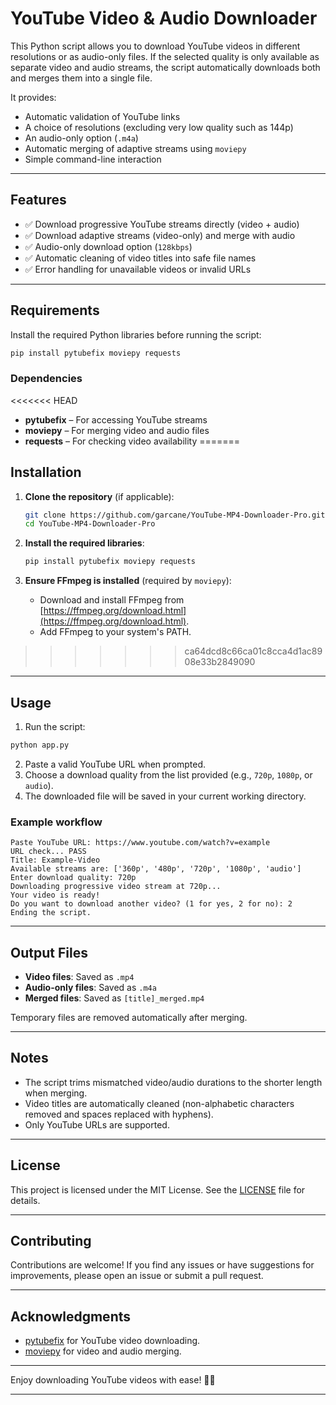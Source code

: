 # YouTube Video & Audio Downloader

This Python script allows you to download YouTube videos in different resolutions or as audio-only files. If the selected quality is only available as separate video and audio streams, the script automatically downloads both and merges them into a single file.

It provides:

* Automatic validation of YouTube links
* A choice of resolutions (excluding very low quality such as 144p)
* An audio-only option (`.m4a`)
* Automatic merging of adaptive streams using `moviepy`
* Simple command-line interaction

---

## Features

* ✅ Download progressive YouTube streams directly (video + audio)
* ✅ Download adaptive streams (video-only) and merge with audio
* ✅ Audio-only download option (`128kbps`)
* ✅ Automatic cleaning of video titles into safe file names
* ✅ Error handling for unavailable videos or invalid URLs

---

## Requirements

Install the required Python libraries before running the script:

```bash
pip install pytubefix moviepy requests
```

### Dependencies

<<<<<<< HEAD
* **pytubefix** – For accessing YouTube streams
* **moviepy** – For merging video and audio files
* **requests** – For checking video availability
=======
## Installation

1. **Clone the repository** (if applicable):
   ```bash
   git clone https://github.com/garcane/YouTube-MP4-Downloader-Pro.git
   cd YouTube-MP4-Downloader-Pro
   ```

2. **Install the required libraries**:
   ```bash
   pip install pytubefix moviepy requests
   ```

3. **Ensure FFmpeg is installed** (required by `moviepy`):
   - Download and install FFmpeg from [https://ffmpeg.org/download.html](https://ffmpeg.org/download.html).
   - Add FFmpeg to your system's PATH.
>>>>>>> ca64dcd8c66ca01c8cca4d1ac8908e33b2849090

---

## Usage

1. Run the script:

```bash
python app.py
```

2. Paste a valid YouTube URL when prompted.
3. Choose a download quality from the list provided (e.g., `720p`, `1080p`, or `audio`).
4. The downloaded file will be saved in your current working directory.

### Example workflow

```
Paste YouTube URL: https://www.youtube.com/watch?v=example
URL check... PASS
Title: Example-Video
Available streams are: ['360p', '480p', '720p', '1080p', 'audio']
Enter download quality: 720p
Downloading progressive video stream at 720p...
Your video is ready!
Do you want to download another video? (1 for yes, 2 for no): 2
Ending the script.
```

---

## Output Files

* **Video files**: Saved as `.mp4`
* **Audio-only files**: Saved as `.m4a`
* **Merged files**: Saved as `[title]_merged.mp4`

Temporary files are removed automatically after merging.

---

## Notes

* The script trims mismatched video/audio durations to the shorter length when merging.
* Video titles are automatically cleaned (non-alphabetic characters removed and spaces replaced with hyphens).
* Only YouTube URLs are supported.

---

## License

This project is licensed under the MIT License. See the [LICENSE](LICENSE) file for details.

---

## Contributing

Contributions are welcome! If you find any issues or have suggestions for improvements, please open an issue or submit a pull request.

---

## Acknowledgments

- [pytubefix](https://github.com/pytubefix/pytubefix) for YouTube video downloading.
- [moviepy](https://zulko.github.io/moviepy/) for video and audio merging.

---

Enjoy downloading YouTube videos with ease! 🎥🎶

---
